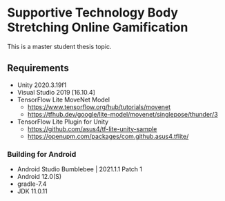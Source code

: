 # Supportive Technology Body Stretching Online Gamification
This is a master student thesis topic.

## Requirements
- Unity 2020.3.19f1
- Visual Studio 2019 [16.10.4]
- TensorFlow Lite MoveNet Model
  - https://www.tensorflow.org/hub/tutorials/movenet
  - https://tfhub.dev/google/lite-model/movenet/singlepose/thunder/3
- TensorFlow Lite Plugin for Unity
  - https://github.com/asus4/tf-lite-unity-sample
  - https://openupm.com/packages/com.github.asus4.tflite/
### Building for Android
- Android Studio Bumblebee | 2021.1.1 Patch 1
- Android 12.0(S)
- gradle-7.4
- JDK 11.0.11

